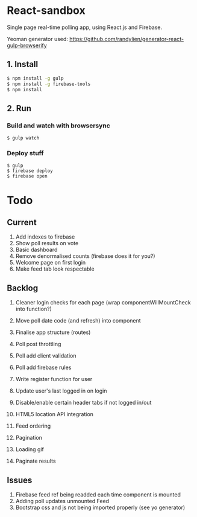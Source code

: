 # React-sandbox
Single page real-time polling app, using React.js and Firebase.

Yeoman generator used: https://github.com/randylien/generator-react-gulp-browserify

## 1. Install

```bash
$ npm install -g gulp 
$ npm install -g firebase-tools
$ npm install
```

## 2. Run

### Build and watch with browsersync
```
$ gulp watch 
```

### Deploy stuff
```
$ gulp
$ firebase deploy
$ firebase open
```

# Todo

## Current

1. Add indexes to firebase
1. Show poll results on vote
1. Basic dashboard
1. Remove denormalised counts (firebase does it for you?)
1. Welcome page on first login
1. Make feed tab look respectable

## Backlog

1. Cleaner login checks for each page (wrap componentWillMountCheck into function?)

1. Move poll date code (and refresh) into component

1. Finalise app structure (routes)

1. Poll post throttling

1. Poll add client validation
1. Poll add firebase rules

1. Write register function for user
1. Update user's last logged in on login

1. Disable/enable certain header tabs if not logged in/out

1. HTML5 location API integration

1. Feed ordering
1. Pagination

1. Loading gif
1. Paginate results

## Issues

1. Firebase feed ref being readded each time component is mounted
1. Adding poll updates unmounted Feed
1. Bootstrap css and js not being imported properly (see yo generator)